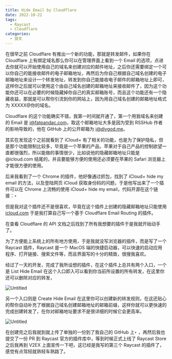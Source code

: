 ```yaml
---
title: Hide Email by Cloudflare
date: 2022-10-22
tags:
  - Raycast
  - Cloudflare
categories:
  - 技文
---
```


在很早之前 Cloudflare 有推出一个新的功能，那就是转发邮件，如果你在 Cloudflare 上有绑定域名那么你可以在管理界面上看到一个 Email 的选项，点进去你就可以开始使用自己的域名来创建对应的邮件地址，之后你还需要绑定一个可以你自己的能接收邮件的电子邮箱地址，再然后为你自己根据自己域名创建的电子邮箱地址来设计一个转发地址，转发到你自己能接收电子邮件的邮箱地址上即可，这样你之后就可以使用这个由自己域名创建的邮箱地址来接收邮件了，因为这个功能你还可以在必要的时候隐藏掉你自己的真实邮箱账号，而且这个功能还有一个隐藏收益，那就是可以帮你引流到你的网站上，因为用自己域名创建的邮箱地址格式为 XXXXX@你的域名。

<!-- more -->

Cloudflare 的这个功能确实不错，我第一时间就开通了，第一个用我域名来创建的 Email 是 i@fatpandac.com，取这个邮箱地址大多是因为受到 RSSHub 作者的影响导致的，他在 GitHub 上的公开邮箱为 [i@diygod.me](mailto:i@diygod.me)。

其实在发现这个之前就看到了 iCloud+ 有了相关的功能，也是为了保护隐私，但是那个功能限制比较多，毕竟是一个苹果的产品，苹果对于自己产品的控制欲望一直都很强烈，所以能做的事情很少，比如说他的隐藏邮箱地址只能是 @icloud.com 结尾的，并且要能够方便的使用还必须要在苹果的 Safari 浏览器上才能很方便的使用。

后来我看到了一个 Chrome 的插件，他好像通过抓包，找到了 iCloud+ hide my email 的方法，以及登陆网页 iCloud 获取身份码的问题，于是他写出来了一个插件可以在 Chrome 上流畅的使用 iCloud+ hide my email，代码开源在这个链接：‣

但是我对这个插件还不是很喜欢，毕竟在这个插件上创建的隐藏邮箱地址只能使用 [icloud.com](http://icloud.com) 于是我打算自己写一个基于 Cloudflare Email Routing 的插件。

在查看 Cloudflare 的 API 文档之后找到了所有我想要的插件于是我就开始动手了。

为了方便能上系统上的所有地方使用，于是我就没写浏览器的插件，而是写了一个 Raycast 插件，Raycast 是一个 MacOS 端的快捷启动器，可以快速的启动应用程序、打开链接、搜索文件等，而且界面写的十分的精致，很搜我喜欢。

经过了一天的开发，完成了我所设想的插件，在这个插件上总共有两个入口，一个是 List Hide Email 在这个入口即入可以看到你当前所设置的所有转发，在这里你还可以删除对应的转发，

![Untitled](/images/pusDtvtKHC43.png)

另一个入口则是 Create Hide Email 在这里你可以创建新的转发规则，在这还贴心的帮你自动补充了根据自己域名创建邮箱地址的邮箱前缀，这样你就可以更快速的完成创建转发了，在你对邮箱地址要求不是很详细的时候它会更高率。

![Untitled](/images/f611L-XAT6I3.png)

在创建完之后我就到就上传了单独的一份到了我自己的 GitHub 上‣ ，再然后我也提交了一份 PR 到 Raycast 官方的插件库中，等到时候正式上线了 Raycast Store 之后我再到 V2EX 上面宣传一下吧，这已经是我写的第三个 Raycast 的插件了，感觉有点驾轻就熟轻车熟路了。

<CommentAndBack />
